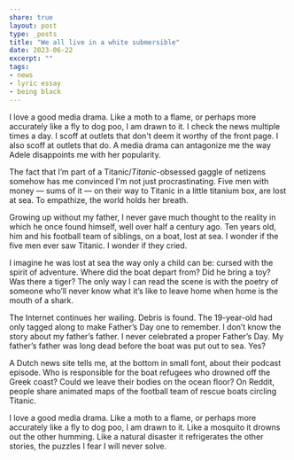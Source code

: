 ```yaml
---
share: true
layout: post
type: _posts
title: "We all live in a white submersible"
date: 2023-06-22
excerpt: ""
tags:
- news
- lyric essay
- being black
---
```

I love a good media drama. Like a moth to a flame, or perhaps more accurately like a fly to dog poo, I am drawn to it. I check the news multiple times a day. I scoff at outlets that don't deem it worthy of the front page. I also scoff at outlets that do. A media drama can antagonize me the way Adele disappoints me with her popularity.

The fact that I’m part of a Titanic/_Titanic_-obsessed gaggle of netizens somehow has me convinced I'm not just procrastinating. Five men with money — sums of it — on their way to Titanic in a little titanium box, are lost at sea. To empathize, the world holds her breath.

Growing up without my father, I never gave much thought to the reality in which he once found himself, well over half a century ago. Ten years old, him and his football team of siblings, on a boat, lost at sea. I wonder if the five men ever saw Titanic. I wonder if they cried.

I imagine he was lost at sea the way only a child can be: cursed with the spirit of adventure. Where did the boat depart from? Did he bring a toy? Was there a tiger? The only way I can read the scene is with the poetry of someone who’ll never know what it’s like to leave home when home is the mouth of a shark.

The Internet continues her wailing. Debris is found. The 19-year-old had only tagged along to make Father’s Day one to remember. I don’t know the story about my father’s father. I never celebrated a proper Father’s Day. My father’s father was long dead before the boat was put out to sea. Yes?

A Dutch news site tells me, at the bottom in small font, about their podcast episode. Who is responsible for the boat refugees who drowned off the Greek coast? Could we leave their bodies on the ocean floor? On Reddit, people share animated maps of the football team of rescue boats circling Titanic. 

I love a good media drama. Like a moth to a flame, or perhaps more accurately like a fly to dog poo, I am drawn to it. Like a mosquito it drowns out the other humming. Like a natural disaster it refrigerates the other stories, the puzzles I fear I will never solve.

